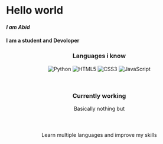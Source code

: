 # Hello world

#### _I am Abid_


#### I am a student and Devoloper 

<h3 align="center">Languages i know<br></h3>
<p align="center">
  <img alt="Python" src="https://img.shields.io/badge/-Python-23272A?style=flat&logo=python">
  <img alt="HTML5" src="https://img.shields.io/badge/-HTML5-23272A?style=flat&logo=html5">
  <img alt="CSS3" src="https://img.shields.io/badge/-CSS3-23272A?style=flat&logo=css3">
  <img alt="JavaScript" src="https://img.shields.io/badge/-JavaScript-23272A?style=flat&logo=javascript">
</p>
<br>
<h3 align="center">Currently working<br></h3>
<p align="center">Basically nothing but </p>
<br>
<h3 align="center"Future Goals<br></h3>
<p align="center">Learn multiple languages and improve my skills </p>

